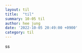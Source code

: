 ```yaml
---
layout: til
title:  "til"
summary: 10-05 til
author: hee jung
date: '2022-10-05 20:49:00 +0900'
category: til
---
```


ss